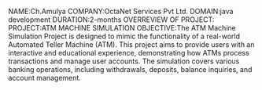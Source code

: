 NAME:Ch.Amulya
COMPANY:OctaNet Services Pvt Ltd.
DOMAIN:java development
DURATION:2-months
OVERREVIEW OF PROJECT:
PROJECT:ATM MACHINE SIMULATION
OBJECTIVE:The ATM Machine Simulation Project is designed to mimic the functionality of a real-world Automated Teller Machine (ATM). This project aims to provide users with an interactive and educational experience, demonstrating how ATMs process transactions and manage user accounts. The simulation covers various banking operations, including withdrawals, deposits, balance inquiries, and account management.
